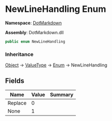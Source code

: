 # NewLineHandling Enum

**Namespace**: [DotMarkdown](../README.md)

**Assembly**: DotMarkdown\.dll

```csharp
public enum NewLineHandling
```

### Inheritance

[Object](https://docs.microsoft.com/en-us/dotnet/api/system.object) &#x2192; [ValueType](https://docs.microsoft.com/en-us/dotnet/api/system.valuetype) &#x2192; [Enum](https://docs.microsoft.com/en-us/dotnet/api/system.enum) &#x2192; NewLineHandling

## Fields

| Name | Value | Summary |
| ---- | ----- | ------- |
| Replace | 0 |
| None | 1 |

